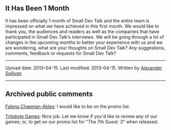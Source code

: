 ## It Has Been 1 Month

It has been officially 1 month of Small Dev Talk and the entire team is impressed on what we have achieved in this first month. We would like to thank you, the audiences and readers as well as the companies that have participated in Small Dev Talk’s interviews. We will be going through a lot of changes in the upcoming months to better your experience with us and we are wondering, what are your thoughts on Small Dev Talk? Any suggestions, comments, feedback or requests for Small Dev Talk?

----
Upload date: 2013-04-15. Last modified: 2013-04-15. Written by [Alexander Sullivan](https://twitter.com/AlexJSully)

-----
## Archived public comments
[Falena Chapman-Ables](https://www.facebook.com/ZellaRosso): I would like to be on the promo list.

[Trilobyte Games](https://www.facebook.com/trilobytegames/): Nice job. Let me know if you'd like to review any of our games; or, to get on our promo list for "The 7th Guest: 3" when released.
